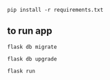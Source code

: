 ```
pip install -r requirements.txt
```

## to run app

```
flask db migrate
```

```
flask db upgrade
```

```
flask run
```


